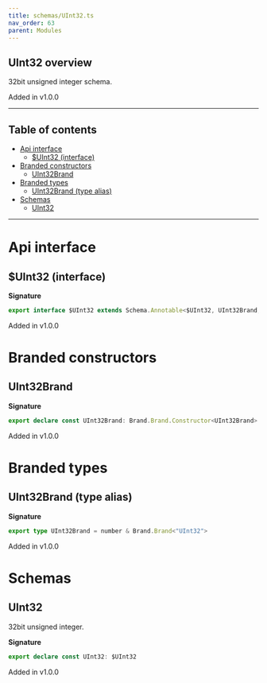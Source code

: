 ```yaml
---
title: schemas/UInt32.ts
nav_order: 63
parent: Modules
---
```


## UInt32 overview

32bit unsigned integer schema.

Added in v1.0.0

---

<h2 class="text-delta">Table of contents</h2>

- [Api interface](#api-interface)
  - [$UInt32 (interface)](#uint32-interface)
- [Branded constructors](#branded-constructors)
  - [UInt32Brand](#uint32brand)
- [Branded types](#branded-types)
  - [UInt32Brand (type alias)](#uint32brand-type-alias)
- [Schemas](#schemas)
  - [UInt32](#uint32)

---

# Api interface

## $UInt32 (interface)

**Signature**

```ts
export interface $UInt32 extends Schema.Annotable<$UInt32, UInt32Brand, Brand.Brand.Unbranded<UInt32Brand>, never> {}
```

Added in v1.0.0

# Branded constructors

## UInt32Brand

**Signature**

```ts
export declare const UInt32Brand: Brand.Brand.Constructor<UInt32Brand>
```

Added in v1.0.0

# Branded types

## UInt32Brand (type alias)

**Signature**

```ts
export type UInt32Brand = number & Brand.Brand<"UInt32">
```

Added in v1.0.0

# Schemas

## UInt32

32bit unsigned integer.

**Signature**

```ts
export declare const UInt32: $UInt32
```

Added in v1.0.0
